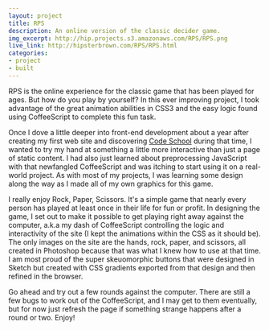 ```yaml
---
layout: project
title: RPS
description: An online version of the classic decider game.
img_excerpt: http://hip.projects.s3.amazonaws.com/RPS/RPS.png
live_link: http://hipsterbrown.com/RPS/RPS.html
categories:
- project
- built
---
```


RPS is the online experience for the classic game that has been played for ages. But how do you play by yourself? In this ever improving project, I took advantage of the great animation abilities in CSS3 and the easy logic found using CoffeeScript to complete this fun task.

Once I dove a little deeper into front-end development about a year after creating my first web site and discovering [Code School](http://codeschool.com/) during that time, I wanted to try my hand at something a little more interactive than just a page of static content. I had also just learned about preprocessing JavaScript with that newfangled CoffeeScript and was itching to start using it on a real-world project. As with most of my projects, I was learning some design along the way as I made all of my own graphics for this game.

I really enjoy Rock, Paper, Scissors. It's a simple game that nearly every person has played at least once in their life for fun or profit. In designing the game, I set out to make it possible to get playing right away against the computer, a.k.a my dash of CoffeeScript controlling the logic and interactivity of the site (I kept the animations within the CSS as it should be). The only images on the site are the hands, rock, paper, and scissors, all created in Photoshop because that was what I knew how to use at that time. I am most proud of the super skeuomorphic buttons that were designed in Sketch but created with CSS gradients exported from that design and then refined in the browser.

Go ahead and try out a few rounds against the computer. There are still a few bugs to work out of the CoffeeScript, and I may get to them eventually, but for now just refresh the page if something strange happens after a round or two. Enjoy! 
